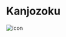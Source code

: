 # Kanjozoku 
![icon](https://user-images.githubusercontent.com/68202118/159351140-361b2fff-42c5-4bf3-a553-31951eafe3a7.png)
